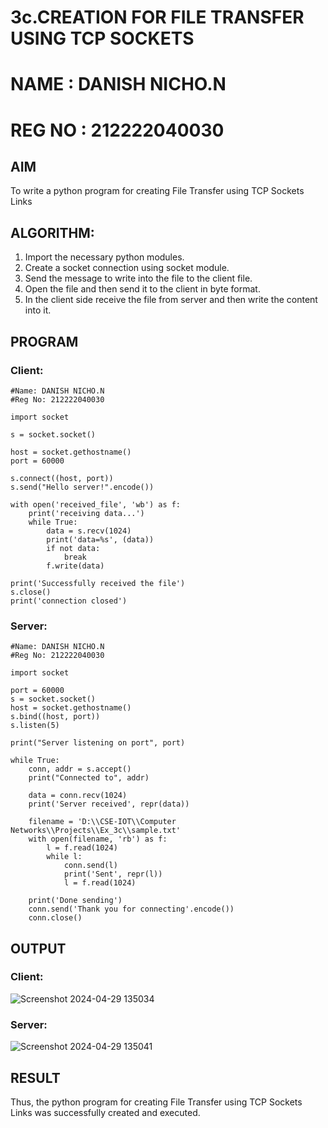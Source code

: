 # 3c.CREATION FOR FILE TRANSFER USING TCP SOCKETS
# NAME : DANISH NICHO.N
# REG NO : 212222040030
## AIM
To write a python program for creating File Transfer using TCP Sockets Links
## ALGORITHM:
1. Import the necessary python modules.
2. Create a socket connection using socket module.
3. Send the message to write into the file to the client file.
4. Open the file and then send it to the client in byte format.
5. In the client side receive the file from server and then write the content into it.
## PROGRAM
### Client:
```
#Name: DANISH NICHO.N
#Reg No: 212222040030

import socket

s = socket.socket()

host = socket.gethostname()
port = 60000

s.connect((host, port))
s.send("Hello server!".encode())

with open('received_file', 'wb') as f:
    print('receiving data...')
    while True:
        data = s.recv(1024)
        print('data=%s', (data))
        if not data:
            break
        f.write(data)

print('Successfully received the file')
s.close()
print('connection closed')

```
### Server:
```
#Name: DANISH NICHO.N
#Reg No: 212222040030

import socket

port = 60000
s = socket.socket()
host = socket.gethostname()
s.bind((host, port))
s.listen(5)

print("Server listening on port", port)

while True:
    conn, addr = s.accept()
    print("Connected to", addr)
    
    data = conn.recv(1024)
    print('Server received', repr(data))

    filename = 'D:\\CSE-IOT\\Computer Networks\\Projects\\Ex_3c\\sample.txt'
    with open(filename, 'rb') as f:
        l = f.read(1024)
        while l:
            conn.send(l)
            print('Sent', repr(l))
            l = f.read(1024)
    
    print('Done sending')
    conn.send('Thank you for connecting'.encode())
    conn.close()
```


## OUTPUT
### Client:
![Screenshot 2024-04-29 135034](https://github.com/Anas536/3c.FILE_TRANSFER_USING_TCP_SOCKETS/assets/139841834/a42ca2d8-f3b7-40ed-8ad2-dffc1e71f0ca)

### Server:
![Screenshot 2024-04-29 135041](https://github.com/Anas536/3c.FILE_TRANSFER_USING_TCP_SOCKETS/assets/139841834/e5b84188-370d-4eb2-bbc8-ce25dc078c39)

## RESULT
Thus, the python program for creating File Transfer using TCP Sockets Links was 
successfully created and executed.
